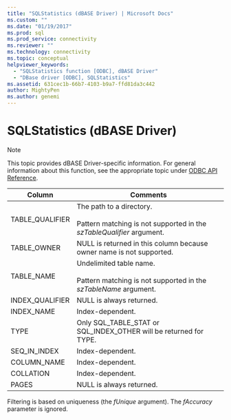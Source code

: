 ```yaml
---
title: "SQLStatistics (dBASE Driver) | Microsoft Docs"
ms.custom: ""
ms.date: "01/19/2017"
ms.prod: sql
ms.prod_service: connectivity
ms.reviewer: ""
ms.technology: connectivity
ms.topic: conceptual
helpviewer_keywords: 
  - "SQLStatistics function [ODBC], dBASE Driver"
  - "DBase driver [ODBC], SQLStatistics"
ms.assetid: 631cec1b-66b7-4103-b9a7-ffd81da3c442
author: MightyPen
ms.author: genemi
---
```

# SQLStatistics (dBASE Driver)
> [!NOTE]  
>  This topic provides dBASE Driver-specific information. For general information about this function, see the appropriate topic under [ODBC API Reference](../../odbc/reference/syntax/odbc-api-reference.md).  
  
|Column|Comments|  
|------------|--------------|  
|TABLE_QUALIFIER|The path to a directory.<br /><br /> Pattern matching is not supported in the *szTableQualifier* argument.|  
|TABLE_OWNER|NULL is returned in this column because owner name is not supported.|  
|TABLE_NAME|Undelimited table name.<br /><br /> Pattern matching is not supported in the *szTableName* argument.|  
|INDEX_QUALIFIER|NULL is always returned.|  
|INDEX_NAME|Index-dependent.|  
|TYPE|Only SQL_TABLE_STAT or SQL_INDEX_OTHER will be returned for TYPE.|  
|SEQ_IN_INDEX|Index-dependent.|  
|COLUMN_NAME|Index-dependent.|  
|COLLATION|Index-dependent.|  
|PAGES|NULL is always returned.|  
  
 Filtering is based on uniqueness (the *fUnique* argument). The *fAccuracy* parameter is ignored.
